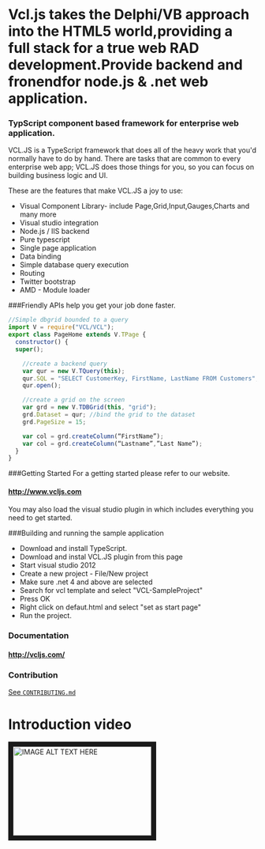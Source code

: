 Vcl.js takes the Delphi/VB approach into the HTML5 world,providing a full stack for a true web RAD development.Provide backend and fronendfor node.js & .net web application.
=====



### TypScript component based framework for enterprise web application.

VCL.JS is a TypeScript framework that does all of the heavy work that you'd normally have to do by hand. 
There are tasks that are common to every enterprise web app; 
VCL.JS does those things for you, so you can focus on building business logic and UI.

These are the features that make VCL.JS a joy to use:
- Visual Component Library- include Page,Grid,Input,Gauges,Charts and many more
- Visual studio integration
- Node.js / IIS backend
- Pure typescript
- Single page application
- Data binding
- Simple database query execution 
- Routing
- Twitter bootstrap 
- AMD - Module loader

###Friendly APIs help you get your job done faster.
```javascript
//Simple dbgrid bounded to a query
import V = require("VCL/VCL");
export class PageHome extends V.TPage {
  constructor() {
  super();

    //create a backend query
    var qur = new V.TQuery(this);
    qur.SQL = "SELECT CustomerKey, FirstName, LastName FROM Customers";
    qur.open();

    //create a grid on the screen
    var grd = new V.TDBGrid(this, "grid");
    grd.Dataset = qur; //bind the grid to the dataset
    grd.PageSize = 15;

    var col = grd.createColumn(“FirstName”);
    var col = grd.createColumn(“Lastname”,”Last Name”);
  }
}
```

###Getting Started
For a getting started please refer to our website.
#### http://www.vcljs.com

You may also load the visual studio plugin in which includes everything you need to get started.

###Building and running the sample application
- Download and install TypeScript.
- Download and instal VCL.JS plugin from this page
- Start visual studio 2012
- Create a new project - File/New project
- Make sure .net 4 and above are selected
- Search for vcl template and select "VCL-SampleProject"
- Press OK
- Right click on defaut.html and select "set as start page"
- Run the project.


### Documentation
#### http://vcljs.com/

### Contribution
[See `CONTRIBUTING.md`](https://github.com/vclteam/VCL.JS/blob/master/CONTRIBUTING.md)

# Introduction video
<a href="http://www.youtube.com/watch?feature=player_embedded&v=Hd_U3XIHh6w
" target="_blank"><img src="http://img.youtube.com/vi/Hd_U3XIHh6w/0.jpg" 
alt="IMAGE ALT TEXT HERE" width="280" height="180" border="10" /></a>

